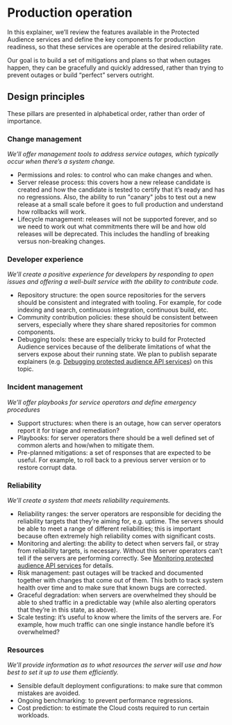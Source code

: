 # Production operation

In this explainer, we’ll review the features available in the Protected Audience services and define the key components for production readiness, so that these services are operable at the desired reliability rate.

Our goal is to build a set of mitigations and plans so that when outages happen, they can be gracefully and quickly addressed, rather than trying to prevent outages or build “perfect” servers outright.


## Design principles

These pillars are presented in alphabetical order, rather than order of importance.


### Change management

_We’ll offer management tools to address service outages, which typically occur when there’s a system change._



*   Permissions and roles: to control who can make changes and when.
*   Server release process: this covers how a new release candidate is created and how the candidate is tested to certify that it’s ready and has no regressions.  Also, the ability to run "canary" jobs to test out a new release at a small scale before it goes to full production and understand how rollbacks will work.
*   Lifecycle management: releases will not be supported forever, and so we need to work out what commitments there will be and how old releases will be deprecated. This includes the handling of breaking versus non-breaking changes.


### Developer experience

_We’ll create a positive experience for developers by responding to open issues and offering a well-built service with the ability to contribute code._



*   Repository structure: the open source repositories for the servers should be consistent and integrated with tooling. For example, for code indexing and search, continuous integration, continuous build, etc.
*   Community contribution policies: these should be consistent between servers, especially where they share shared repositories for common components.
*   Debugging tools: these are especially tricky to build for Protected Audience services because of the deliberate limitations of what the servers expose about their running state. We plan to publish separate explainers (e.g. [Debugging protected audience API services][1]) on this topic.


### Incident management

_We’ll offer playbooks for service operators and define emergency procedures_



*   Support structures: when there is an outage, how can server operators report it for triage and remediation?
*   Playbooks: for server operators there should be a well defined set of common alerts and how/when to mitigate them.
*   Pre-planned mitigations: a set of responses that are expected to be useful.  For example, to roll back to a previous server version or to restore corrupt data.


### Reliability

_We’ll create a system that meets reliability requirements._



*   Reliability ranges: the server operators are responsible for deciding the reliability targets that they’re aiming for, e.g. uptime. The servers should be able to meet a range of different reliabilities; this is important because often extremely high reliability comes with significant costs.
*   Monitoring and alerting: the ability to detect when servers fail, or stray from reliability targets, is necessary. Without this server operators can’t tell if the servers are performing correctly. See [Monitoring protected audience API services][2] for details.
*   Risk management: past outages will be tracked and documented together with changes that come out of them. This both to track system health over time and to make sure that known bugs are corrected.
*   Graceful degradation: when servers are overwhelmed they should be able to shed traffic in a predictable way (while also alerting operators that they’re in this state, as above).
*   Scale testing: it’s useful to know where the limits of the servers are. For example, how much traffic can one single instance handle before it’s overwhelmed?


### Resources

_We’ll provide information as to what resources the server will use and how best to set it up to use them efficiently._



*   Sensible default deployment configurations: to make sure that common mistakes are avoided.
*   Ongoing benchmarking: to prevent performance regressions.
*   Cost prediction: to estimate the Cloud costs required to run certain workloads.


[1]: https://github.com/privacysandbox/fledge-docs/blob/main/debugging_protected_audience_api_services.md
[2]: https://github.com/privacysandbox/fledge-docs/blob/main/monitoring_protected_audience_api_services.md
